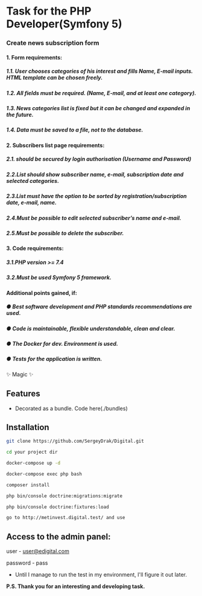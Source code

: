 # Task for the PHP Developer(Symfony 5)
### Create news subscription form

#### 1. Form requirements:
##### 1.1. User chooses categories of his interest and fills Name, E-mail inputs. HTML template can be chosen freely.
##### 1.2. All fields must be required. (Name, E-mail, and at least one category).
##### 1.3. News categories list is fixed but it can be changed and expanded in the future.
##### 1.4. Data must be saved to a file, not to the database.
#### 2. Subscribers list page requirements:
##### 2.1. should be secured by login authorisation (Username and Password)
##### 2.2.List should show subscriber name, e-mail, subscription date and selected categories.
##### 2.3.List must have the option to be sorted by registration/subscription date, e-mail, name.
##### 2.4.Must be possible to edit selected subscriber’s name and e-mail.
##### 2.5.Must be possible to delete the subscriber.

#### 3. Code requirements:
##### 3.1.PHP version >= 7.4
##### 3.2.Must be used Symfony 5 framework.

#### Additional points gained, if:
##### ● Best software development and PHP standards recommendations are used.
##### ● Code is maintainable, flexible understandable, clean and clear.
##### ● The Docker for dev. Environment is used.
##### ● Tests for the application is written.

✨ Magic ✨

## Features

- Decorated as a bundle. Code here(./bundles)

## Installation

```sh
git clone https://github.com/SergeyDrak/Digital.git

cd your project dir

docker-compose up -d

docker-compose exec php bash

composer install

php bin/console doctrine:migrations:migrate

php bin/console doctrine:fixtures:load

go to http://metinvest.digital.test/ and use

```


## Access to the admin panel:
user - user@edigital.com

password - pass

- Until I manage to run the test in my environment, I'll figure it out later.

**P.S. Thank you for an interesting and developing task.**
